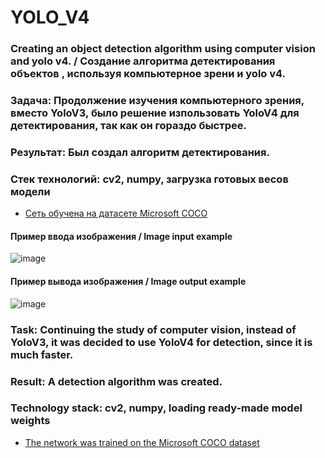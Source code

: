 # YOLO_V4
### Creating an object detection algorithm using computer vision and yolo v4. / Создание алгоритма детектирования объектов , используя компьютерное зрени и yolo v4.

### Задача: Продолжение изучения компьютерного зрения, вместо YoloV3, было решение изпользовать YoloV4 для детектирования, так как он гораздо быстрее.
### Результат: Был создал алгоритм детектирования.
### Стек технологий: cv2, numpy, загрузка готовых весов модели
* [Сеть обучена на датасете Microsoft COCO](https://cocodataset.org/#home)

#### Пример ввода изображения / Image input example
![image](https://github.com/ArtemAvgutin/YOLO_V4/assets/131138862/34ed5b51-024a-4c8f-912a-021ff1d10f92)

#### Пример вывода изображения / Image output example
![image](https://github.com/ArtemAvgutin/YOLO_V4/assets/131138862/d112bf86-7412-4c36-b738-e93c843363cc)

### Task: Continuing the study of computer vision, instead of YoloV3, it was decided to use YoloV4 for detection, since it is much faster.
### Result: A detection algorithm was created.
### Technology stack: cv2, numpy, loading ready-made model weights
* [The network was trained on the Microsoft COCO dataset](https://cocodataset.org/#home)
